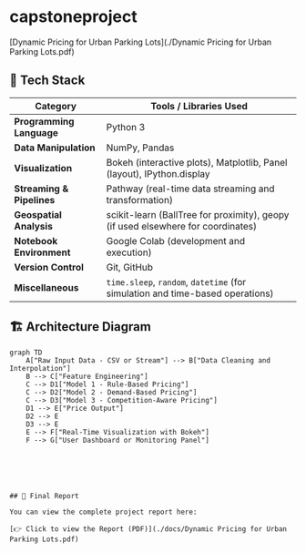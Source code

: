 # capstoneproject

[Dynamic Pricing for Urban Parking Lots](./Dynamic Pricing for Urban Parking Lots.pdf)

## 🔧 Tech Stack

| Category               | Tools / Libraries Used                                                                 |
|------------------------|----------------------------------------------------------------------------------------|
| **Programming Language** | Python 3                                                                              |
| **Data Manipulation**     | NumPy, Pandas                                                                        |
| **Visualization**         | Bokeh (interactive plots), Matplotlib, Panel (layout), IPython.display              |
| **Streaming & Pipelines** | Pathway (real-time data streaming and transformation)                                |
| **Geospatial Analysis**   | scikit-learn (BallTree for proximity), geopy (if used elsewhere for coordinates)     |
| **Notebook Environment**  | Google Colab (development and execution)                                             |
| **Version Control**       | Git, GitHub                                                                          |
| **Miscellaneous**         | `time.sleep`, `random`, `datetime` (for simulation and time-based operations)        |




## 🏗️ Architecture Diagram

```mermaid
graph TD
    A["Raw Input Data - CSV or Stream"] --> B["Data Cleaning and Interpolation"]
    B --> C["Feature Engineering"]
    C --> D1["Model 1 - Rule-Based Pricing"]
    C --> D2["Model 2 - Demand-Based Pricing"]
    C --> D3["Model 3 - Competition-Aware Pricing"]
    D1 --> E["Price Output"]
    D2 --> E
    D3 --> E
    E --> F["Real-Time Visualization with Bokeh"]
    F --> G["User Dashboard or Monitoring Panel"]






## 📄 Final Report

You can view the complete project report here:

[👉 Click to view the Report (PDF)](./docs/Dynamic Pricing for Urban Parking Lots.pdf)














 
